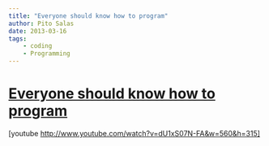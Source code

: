 ```yaml
---
title: "Everyone should know how to program"
author: Pito Salas
date: 2013-03-16
tags:
    - coding
    - Programming
---
```

# [Everyone should know how to program](None)




[youtube http://www.youtube.com/watch?v=dU1xS07N-FA&w=560&h=315]


